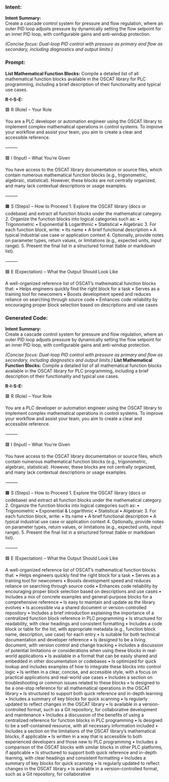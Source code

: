 ### Intent:
**Intent Summary:**  
Create a cascade control system for pressure and flow regulation, where an outer PID loop adjusts pressure by dynamically setting the flow setpoint for an inner PID loop, with configurable gains and anti-windup protection.  

*(Concise focus: Dual-loop PID control with pressure as primary and flow as secondary, including diagnostics and output limits.)*

### Prompt:
**List Mathematical Function Blocks:**
Compile a detailed list of all mathematical function blocks available in the OSCAT library for PLC programming, including a brief description of their functionality and typical use cases.

**R-I-S-E:**

🟥 R (Role) – Your Role

You are a PLC developer or automation engineer using the OSCAT library to implement complex mathematical operations in control systems. To improve your workflow and assist your team, you aim to create a clear and accessible reference.

⸻

🟩 I (Input) – What You’re Given

You have access to the OSCAT library documentation or source files, which contain numerous mathematical function blocks (e.g., trigonometric, algebraic, statistical). However, these blocks are not centrally organized, and many lack contextual descriptions or usage examples.

⸻

🟧 S (Steps) – How to Proceed
	1.	Explore the OSCAT library (docs or codebase) and extract all function blocks under the mathematical category.
	2.	Organize the function blocks into logical categories such as:
	•	Trigonometric
	•	Exponential & Logarithmic
	•	Statistical
	•	Algebraic
	3.	For each function block, write:
	•	Its name
	•	A brief functional description
	•	A typical industrial use case or application context
	4.	Optionally, provide notes on parameter types, return values, or limitations (e.g., expected units, input range).
	5.	Present the final list in a structured format (table or markdown list).

⸻

🟦 E (Expectation) – What the Output Should Look Like

A well-organized reference list of OSCAT’s mathematical function blocks that:
	•	Helps engineers quickly find the right block for a task
	•	Serves as a training tool for newcomers
	•	Boosts development speed and reduces reliance on searching through source code
	•	Enhances code reliability by encouraging proper block selection based on descriptions and use cases

### Generated Code:
**Intent Summary:**  
Create a cascade control system for pressure and flow regulation, where an outer PID loop adjusts pressure by dynamically setting the flow setpoint for an inner PID loop, with configurable gains and anti-windup protection.  

*(Concise focus: Dual-loop PID control with pressure as primary and flow as secondary, including diagnostics and output limits.)*
**List Mathematical Function Blocks:**
Compile a detailed list of all mathematical function blocks available in the OSCAT library for PLC programming, including a brief description of their functionality and typical use cases.

**R-I-S-E:**

🟥 R (Role) – Your Role

You are a PLC developer or automation engineer using the OSCAT library to implement complex mathematical operations in control systems. To improve your workflow and assist your team, you aim to create a clear and accessible reference.

⸻

🟩 I (Input) – What You’re Given

You have access to the OSCAT library documentation or source files, which contain numerous mathematical function blocks (e.g., trigonometric, algebraic, statistical). However, these blocks are not centrally organized, and many lack contextual descriptions or usage examples.

⸻

🟧 S (Steps) – How to Proceed
	1.	Explore the OSCAT library (docs or codebase) and extract all function blocks under the mathematical category.
	2.	Organize the function blocks into logical categories such as:
	•	Trigonometric
	•	Exponential & Logarithmic
	•	Statistical
	•	Algebraic
	3.	For each function block, write:
	•	Its name
	•	A brief functional description
	•	A typical industrial use case or application context
	4.	Optionally, provide notes on parameter types, return values, or limitations (e.g., expected units, input range).
	5.	Present the final list in a structured format (table or markdown list).

⸻

🟦 E (Expectation) – What the Output Should Look Like

A well-organized reference list of OSCAT’s mathematical function blocks that:
	•	Helps engineers quickly find the right block for a task
	•	Serves as a training tool for newcomers
	•	Boosts development speed and reduces reliance on searching through source code
	•	Enhances code reliability by encouraging proper block selection based on descriptions and use cases
	•	Includes a mix of concrete examples and general-purpose blocks for a comprehensive reference
	•	Is easy to maintain and update as the library evolves
	•	Is accessible via a shared document or version-controlled repository
	•	Includes a brief introduction explaining the importance of a centralized function block reference in PLC programming
	•	Is structured for readability, with clear headings and consistent formatting
	•	Includes a code block or table for the list, with appropriate metadata (e.g., function block name, description, use case) for each entry
	•	Is suitable for both technical documentation and developer reference
	•	Is designed to be a living document, with version control and change tracking
	•	Includes a discussion of potential limitations or considerations when using these blocks in real-world applications
	•	Is available in a format that can be easily shared and embedded in other documentation or codebases
	•	Is optimized for quick lookup and includes examples of how to integrate these blocks into control logic
	•	Is written in a clear, concise, and accessible style, with a focus on practical applications and real-world use cases
	•	Includes a section on troubleshooting or common issues related to these blocks
	•	Is designed to be a one-stop reference for all mathematical operations in the OSCAT library
	•	Is structured to support both quick reference and in-depth learning
	•	Includes a summary of key blocks for quick scanning
	•	Is regularly updated to reflect changes in the OSCAT library
	•	Is available in a version-controlled format, such as a Git repository, for collaborative development and maintenance
	•	Includes a discussion of the benefits of using a centralized reference for function blocks in PLC programming
	•	Is designed to be a self-contained resource, with all necessary information included
	•	Includes a section on the limitations of the OSCAT library’s mathematical blocks, if applicable
	•	Is written in a way that is accessible to both experienced developers and those new to PLC programming
	•	Includes a comparison of the OSCAT blocks with similar blocks in other PLC platforms, if applicable
	•	Is structured to support both quick reference and in-depth learning, with clear headings and consistent formatting
	•	Includes a summary of key blocks for quick scanning
	•	Is regularly updated to reflect changes in the OSCAT library
	•	Is available in a version-controlled format, such as a Git repository, for collaborative
